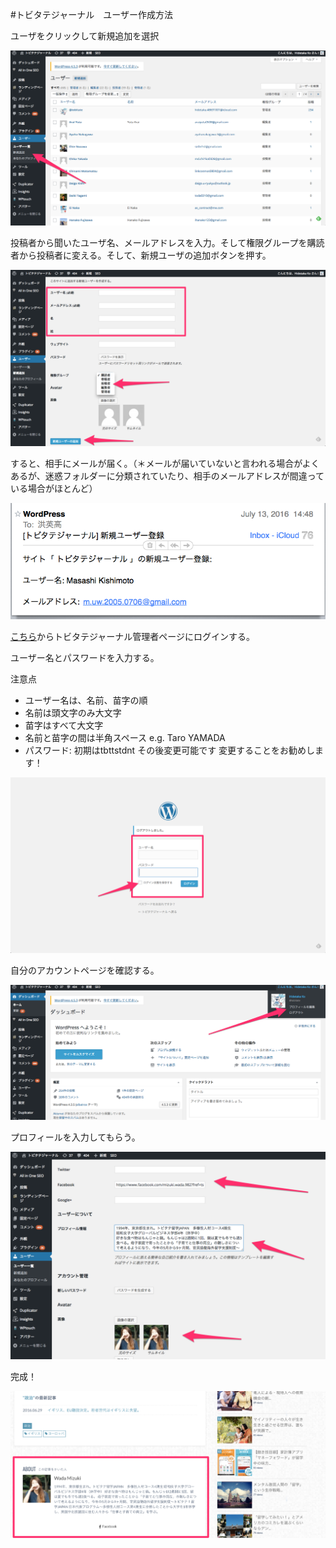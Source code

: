 #トビタテジャーナル　ユーザー作成方法

ユーザをクリックして新規追加を選択

![](images/how_to_create_user.png)

投稿者から聞いたユーザ名、メールアドレスを入力。そして権限グループを購読者から投稿者に変える。そして、新規ユーザの追加ボタンを押す。

![](images/how_to_create_user2.png)

すると、相手にメールが届く。（＊メールが届いていないと言われる場合がよくあるが、迷惑フォルダーに分類されていたり、相手のメールアドレスが間違っている場合がほとんど）

![](images/how_to_create_user3.png)

[こちら](http://tobitate-student.com/student/wp-admin/users.php?id=32
)からトビタテジャーナル管理者ページにログインする。

ユーザー名とパスワードを入力する。

注意点

- ユーザー名は、名前、苗字の順
- 名前は頭文字のみ大文字
- 苗字はすべて大文字
- 名前と苗字の間は半角スペース e.g. Taro YAMADA
- パスワード: 初期はtbttstdnt その後変更可能です 変更することをお勧めします！

![](images/how_to_create_user6.png)

自分のアカウントページを確認する。

![](images/how_to_create_user4.png)

プロフィールを入力してもらう。

![](images/how_to_create_user7.png)

完成！

![](images/how_to_create_user5.png)
